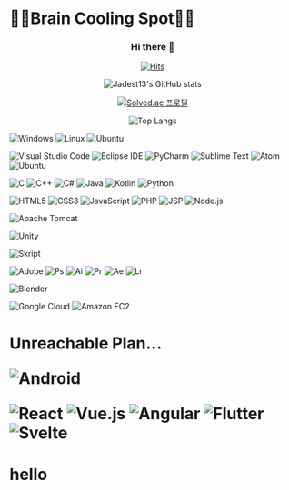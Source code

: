 # 🤸‍♂️Brain Cooling Spot🤸‍♀️

<div align="center">
  
  <!--
  ![header](https://capsule-render.vercel.app/api?type=waving&color=0:EEFF00,100:a82da8&height=400&section=header&text=Jadest13&fontSize=180)
  -->

  ### Hi there 👋
  [![Hits](https://hits.seeyoufarm.com/api/count/incr/badge.svg?url=https%3A%2F%2Fgithub.com%2FJadest13%2F&count_bg=%2379C83D&title_bg=%23000000&icon=twitch.svg&icon_color=%2379C83D&title=hits&edge_flat=false)](https://hits.seeyoufarm.com)
  
  <div align="center">
    
  ![Jadest13's GitHub stats](https://github-readme-stats.vercel.app/api?username=Jadest13&show_icons=true&theme=tokyonight)
    
  [![Solved.ac 프로필](http://mazassumnida.wtf/api/v2/generate_badge?boj=hyunsu11)](https://solved.ac/hyunsu11)
    
  </div>
  
  ![Top Langs](https://github-readme-stats.vercel.app/api/top-langs/?username=Jadest13&layout=Demo&theme=tokyonight)

</div>

<div align="left">

  ![Windows](https://img.shields.io/badge/Windows-0078D6.svg?style=for-the-badge&logo=Windows&logoColor=white)
  ![Linux](https://img.shields.io/badge/Linux-FCC624.svg?style=for-the-badge&logo=Linux&logoColor=white)
  ![Ubuntu](https://img.shields.io/badge/Ubuntu-E95420.svg?style=for-the-badge&logo=Ubuntu&logoColor=white)

  ![Visual Studio Code](https://img.shields.io/badge/vscode-007ACC.svg?style=for-the-badge&logo=Visual%20Studio%20Code&logoColor=white)
  ![Eclipse IDE](https://img.shields.io/badge/Eclipse%20IDE-2C2255.svg?style=for-the-badge&logo=Eclipse%20IDE&logoColor=white)
  ![PyCharm](https://img.shields.io/badge/PyCharm-000000.svg?style=for-the-badge&logo=PyCharm&logoColor=white)
  ![Sublime Text](https://img.shields.io/badge/Sublime%20Text-FF9800.svg?style=for-the-badge&logo=Sublime%20Text&logoColor=white)
  ![Atom](https://img.shields.io/badge/Atom-66595C.svg?style=for-the-badge&logo=Atom&logoColor=white)
  ![Ubuntu](https://img.shields.io/badge/Ubuntu-E95420.svg?style=for-the-badge&logo=Ubuntu&logoColor=white)

  ![C](https://img.shields.io/badge/C-00599C.svg?style=for-the-badge&logo=c&logoColor=white)
  ![C++](https://img.shields.io/badge/C++-00599C.svg?style=for-the-badge&logo=c%2B%2B&logoColor=white)
  ![C#](https://img.shields.io/badge/C%20Sharp-239120.svg?style=for-the-badge&logo=c%20Sharp&logoColor=white)
  ![Java](https://img.shields.io/badge/java-ED8B00.svg?style=for-the-badge&logo=Java&logoColor=white)
  ![Kotlin](https://img.shields.io/badge/Kotlin-7F52FF.svg?style=for-the-badge&logo=Kotlin&logoColor=white)
  ![Python](https://img.shields.io/badge/python-3776AB.svg?style=for-the-badge&logo=Python&logoColor=white)

  ![HTML5](https://img.shields.io/badge/html5-E34F26.svg?style=for-the-badge&logo=Html5&logoColor=white)
  ![CSS3](https://img.shields.io/badge/css3-1572B6.svg?style=for-the-badge&logo=Css3&logoColor=white)
  ![JavaScript](https://img.shields.io/badge/javascript-F7DF1E.svg?style=for-the-badge&logo=Javascript&logoColor=white)
  ![PHP](https://img.shields.io/badge/PHP-777BB4.svg?style=for-the-badge&logo=PHP&logoColor=white)
  ![JSP](https://img.shields.io/badge/JSP-F7DF1E.svg?style=for-the-badge&logo=JSP&logoColor=white)
  ![Node.js](https://img.shields.io/badge/Node.js-339933.svg?style=for-the-badge&logo=Node.js&logoColor=white)

  ![Apache Tomcat](https://img.shields.io/badge/Apache%20Tomcat-F8DC75.svg?style=for-the-badge&logo=Apache%20Tomcat&logoColor=white)

  ![Unity](https://img.shields.io/badge/Unity-FFFFFF.svg?style=for-the-badge&logo=Unity&logoColor=black)

  ![Skript](https://img.shields.io/badge/Skript-62B47A.svg?style=for-the-badge&logo=Minecraft&logoColor=white)

  ![Adobe](https://img.shields.io/badge/Adobe-FF0000.svg?style=for-the-badge&logo=Adobe&logoColor=white)
  ![Ps](https://img.shields.io/badge/Photoshop-31A8FF.svg?style=for-the-badge&logo=Adobe%20Photoshop&logoColor=white)
  ![Ai](https://img.shields.io/badge/Illustrator-FF9A00.svg?style=for-the-badge&logo=Adobe%20Illustrator&logoColor=white)
  ![Pr](https://img.shields.io/badge/Premier%20Pro-9999FF.svg?style=for-the-badge&logo=Adobe%20Premiere%20Pro&logoColor=white)
  ![Ae](https://img.shields.io/badge/After%20Effects-9999FF.svg?style=for-the-badge&logo=Adobe%20After%20Effects&logoColor=white)
  ![Lr](https://img.shields.io/badge/Lightroom-31A8FF.svg?style=for-the-badge&logo=Adobe%20Lightroom&logoColor=white)

  ![Blender](https://img.shields.io/badge/Blender-F5792A.svg?style=for-the-badge&logo=Blender&logoColor=white)

  ![Google Cloud](https://img.shields.io/badge/Google%20Cloud-4285F4.svg?style=for-the-badge&logo=Google%20Cloud&logoColor=white)
  ![Amazon EC2](https://img.shields.io/badge/Amazon%20EC2-FF9900.svg?style=for-the-badge&logo=Amazon%20EC2&logoColor=white)

  <h1/>Unreachable Plan...

  ![Android](https://img.shields.io/badge/Android-3DDC84.svg?style=for-the-badge&logo=Android&logoColor=white)

  ![React](https://img.shields.io/badge/React-61DAFB.svg?style=for-the-badge&logo=React&logoColor=white)
  ![Vue.js](https://img.shields.io/badge/Vue.js-4FC08D.svg?style=for-the-badge&logo=Vue.js&logoColor=white)
  ![Angular](https://img.shields.io/badge/Angular-DD0031.svg?style=for-the-badge&logo=Angular&logoColor=white)
  ![Flutter](https://img.shields.io/badge/Flutter-02569B.svg?style=for-the-badge&logo=Flutter&logoColor=white)
  ![Svelte](https://img.shields.io/badge/Svelte-FF3E00.svg?style=for-the-badge&logo=Svelte&logoColor=white)

</div>

<h1> hello </h1>
<!--
**Jadest13/Jadest13** is a ✨ _special_ ✨ repository because its `README.md` (this file) appears on your GitHub profile.

Here are some ideas to get you started:

- 🔭 I’m currently working on ...
- 🌱 I’m currently learning ...
- 👯 I’m looking to collaborate on ...
- 🤔 I’m looking for help with ...
- 💬 Ask me about ...
- 📫 How to reach me: ...
- 😄 Pronouns: ...
- ⚡ Fun fact: ...
-->
